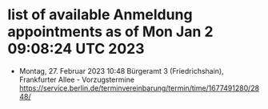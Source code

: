 # list of available Anmeldung appointments as of Mon Jan  2 09:08:24 UTC 2023
- Montag, 27. Februar 2023 10:48 Bürgeramt 3 (Friedrichshain), Frankfurter Allee - Vorzugstermine https://service.berlin.de/terminvereinbarung/termin/time/1677491280/2848/
